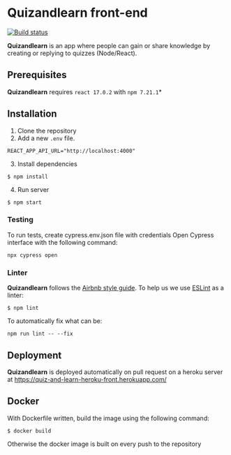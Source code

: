 # Quizandlearn front-end

[![Build status](../../workflows/CI/badge.svg)](../../actions?query=workflow%3ACI)

**Quizandlearn** is an app where people can gain or share knowledge by creating or replying to quizzes (Node/React).


## Prerequisites

**Quizandlearn** requires `react 17.0.2` with `npm 7.21.1`*

## Installation

1. Clone the repository
2. Add a new `.env` file.

```
REACT_APP_API_URL="http://localhost:4000"
```

3. Install dependencies

```
$ npm install
```

4. Run server

```
$ npm start
```

### Testing

To run tests, create cypress.env.json file with credentials
Open Cypress interface with the following command:

```
npx cypress open
```

### Linter

**Quizandlearn** follows the [Airbnb style guide](https://github.com/airbnb/javascript).
To help us we use [ESLint](https://eslint.org/) as a linter:

```
$ npm lint
```
To automatically fix  what can be:
```
npm run lint -- --fix
```

## Deployment

**Quizandlearn** is deployed automatically on pull request on a heroku server at https://quiz-and-learn-heroku-front.herokuapp.com/

## Docker

With Dockerfile written, build the image using the following command:
```
$ docker build
```

Otherwise the docker image is built on every push to the repository
